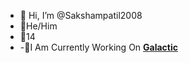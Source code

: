 - 👋 Hi, I’m @Sakshampatil2008
- 🧑He/Him
- 🎐14
- -🔮I Am Currently Working On __**[Galactic](https://discord.com/api/oauth2/authorize?client_id=935432770879119430&permissions=8&scope=bot%20applications.commands)**__

<!---
Sakshampatil2008/Sakshampatil2008 is a ✨ special ✨ repository because its `README.md` (this file) appears on your GitHub profile.
You can click the Preview link to take a look at your changes.
--->
